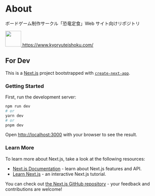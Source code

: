 # About

ボードゲーム制作サークル「恐竜定食」Web サイト向けリポジトリ

<a href="https://www.kyoryuteishoku.com" target="_blank" noopener noreferrer>
  <img src="https://www.kyoryuteishoku.com/logo.png" style="height: 50px; width: 50px;"/>
  https://www.kyoryuteishoku.com/
</a>

## For Dev

This is a [Next.js](https://nextjs.org/) project bootstrapped with [`create-next-app`](https://github.com/vercel/next.js/tree/canary/packages/create-next-app).

### Getting Started

First, run the development server:

```bash
npm run dev
# or
yarn dev
# or
pnpm dev
```

Open [http://localhost:3000](http://localhost:3000) with your browser to see the result.

### Learn More

To learn more about Next.js, take a look at the following resources:

- [Next.js Documentation](https://nextjs.org/docs) - learn about Next.js features and API.
- [Learn Next.js](https://nextjs.org/learn) - an interactive Next.js tutorial.

You can check out [the Next.js GitHub repository](https://github.com/vercel/next.js/) - your feedback and contributions are welcome!
